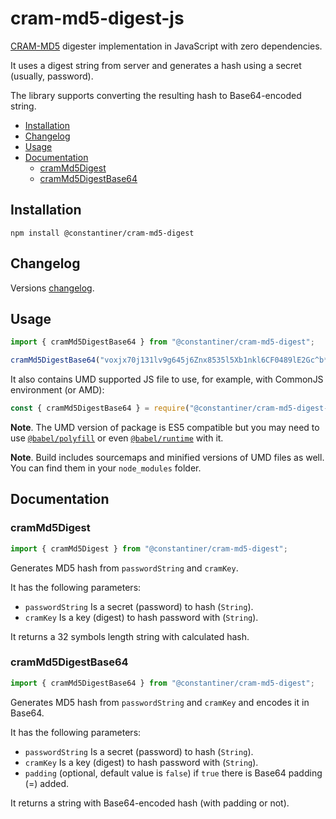 # cram-md5-digest-js<!-- omit in toc -->

[CRAM-MD5](https://en.wikipedia.org/wiki/CRAM-MD5) digester implementation in JavaScript with zero dependencies.

It uses a digest string from server and generates a hash using a secret (usually, password).

The library supports converting the resulting hash to Base64-encoded string.

- [Installation](#installation)
- [Changelog](#changelog)
- [Usage](#usage)
- [Documentation](#documentation)
	- [cramMd5Digest](#crammd5digest)
	- [cramMd5DigestBase64](#crammd5digestbase64)

## Installation

```
npm install @constantiner/cram-md5-digest
```

## Changelog

Versions [changelog](CHANGELOG.md).

## Usage

```javascript
import { cramMd5DigestBase64 } from "@constantiner/cram-md5-digest";

cramMd5DigestBase64("voxjx70j131lv9g645j6Znx8535l5Xb1nkl6CF0489lE2Gc^b*H&F5jn", "1$G15/iw");
```

It also contains UMD supported JS file to use, for example, with CommonJS environment (or AMD):

```javascript
const { cramMd5DigestBase64 } = require("@constantiner/cram-md5-digest-umd");
```

**Note**. The UMD version of package is ES5 compatible but you may need to use [`@babel/polyfill`](https://babeljs.io/docs/en/babel-polyfill/) or even [`@babel/runtime`](https://babeljs.io/docs/en/babel-runtime) with it.

**Note**. Build includes sourcemaps and minified versions of UMD files as well. You can find them in your `node_modules` folder.

## Documentation

### cramMd5Digest

```javascript
import { cramMd5Digest } from "@constantiner/cram-md5-digest";
```

Generates MD5 hash from `passwordString` and `cramKey`.

It has the following parameters:

* `passwordString` Is a secret (password) to hash (`String`).
* `cramKey` Is a key (digest) to hash password with (`String`).

It returns a 32 symbols length string with calculated hash.

### cramMd5DigestBase64

```javascript
import { cramMd5DigestBase64 } from "@constantiner/cram-md5-digest";
```

Generates MD5 hash from `passwordString` and `cramKey` and encodes it in Base64.

It has the following parameters:

* `passwordString` Is a secret (password) to hash (`String`).
* `cramKey` Is a key (digest) to hash password with (`String`).
* `padding` (optional, default value is `false`) if `true` there is Base64 padding (=) added.

It returns a string with Base64-encoded hash (with padding or not).
